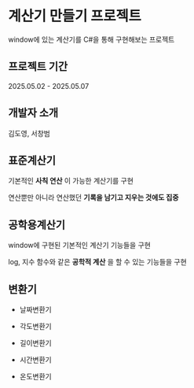 # 계산기 만들기 프로젝트
window에 있는 계산기를 C#을 통해 구현해보는 프로젝트
## 프로젝트 기간
2025.05.02 - 2025.05.07
## 개발자 소개
김도영, 서창범
## 표준계산기
기본적인 __사칙 연산__ 이 가능한 계산기를 구현

연산뿐만 아니라 연산했던 __기록을 남기고 지우는 것에도 집중__
## 공학용계산기
window에 구현된 기본적인 계산기 기능들을 구현

log, 지수 함수와 같은 __공학적 계산__ 을 할 수 있는 기능들을 구현
## 변환기

+ 날짜변환기

+ 각도변환기

+ 길이변환기

+ 시간변환기

+ 온도변환기
